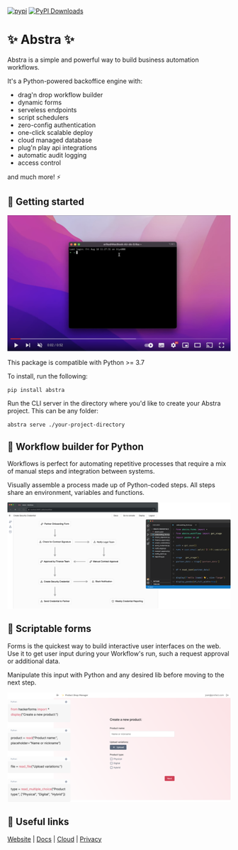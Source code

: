 [![pypi](https://img.shields.io/pypi/v/abstra.svg)](https://pypi.python.org/pypi/abstra)
[![PyPI Downloads](https://img.shields.io/pypi/dm/abstra.svg)](https://pypi.org/project/abstra/)
# ✨ Abstra ✨

Abstra is a simple and powerful way to build business automation workflows.

It's a Python-powered backoffice engine with:
- drag'n drop workflow builder
- dynamic forms
- serveless endpoints
- script schedulers
- zero-config authentication
- one-click scalable deploy
- cloud managed database
- plug'n play api integrations
- automatic audit logging
- access control

and much more! ⚡️

## 🚦 Getting started

[![](./images/getting-started.png)](https://youtu.be/kkTRU8PS8cg)

This package is compatible with Python >= 3.7

To install, run the following:

```
pip install abstra
```

Run the CLI server in the directory where you'd like to create your Abstra project. This can be any folder: 

```
abstra serve ./your-project-directory
```

## 🧩 Workflow builder for Python

Workflows is perfect for automating repetitive processes that require a mix of manual steps and integration between systems.

Visually assemble a process made up of Python-coded steps. All steps share an environment, variables and functions.

![](./images/workflows.png)

## 📝 Scriptable forms

Forms is the quickest way to build interactive user interfaces on the web. Use it to get user input during your Workflow's run, such a request approval or additional data.

Manipulate this input with Python and any desired lib before moving to the next step.

![](./images/forms.png)

## 🛟 Useful links

[Website](https://abstra.io) | [Docs](https://docs.abstra.io) | [Cloud](https://cloud.abstra.io) | [Privacy](./PRIVACY.md)